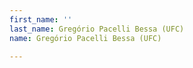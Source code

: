 ```yaml
---
first_name: ''
last_name: Gregório Pacelli Bessa (UFC)
name: Gregório Pacelli Bessa (UFC)

---
```


